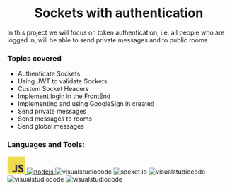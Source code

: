<h1 align="center">Sockets with authentication</h1>
<p>
In this project we will focus on token authentication, i.e. all people who are logged in, will be able to send private messages and to public rooms.
</p>

### Topics covered

* Authenticate Sockets
* Using JWT to validate Sockets
* Custom Socket Headers
* Implement login in the FrontEnd
* Implementing and using GoogleSign in created
* Send private messages
* Send messages to rooms
* Send global messages

<h3 align="left">Languages and Tools:</h3>

<a href="https://developer.mozilla.org/en-US/docs/Web/JavaScript" target="_blank" rel="noreferrer"> <img src="https://raw.githubusercontent.com/devicons/devicon/master/icons/javascript/javascript-original.svg" alt="javascript" width="40" height="40"/> </a>
<a href="https://nodejs.org" target="_blank" rel="noreferrer"> <img src="https://user-images.githubusercontent.com/64670953/199874785-c7db3cfb-760a-4156-afb2-79954f5fcf12.png" alt="nodejs" width="40" height="40"/> </a>
<img src="https://user-images.githubusercontent.com/64670953/177218510-1abd1b80-4f8f-4747-bed1-686a615a951a.svg" alt="visualstudiocode" width="40" height="40"/> </a>
<img src="https://cdn.jsdelivr.net/gh/devicons/devicon/icons/socketio/socketio-original.svg" alt="socket.io" width="40" height="40"/> </a>
<img src="https://cdn.jsdelivr.net/gh/devicons/devicon/icons/css3/css3-original.svg" alt="visualstudiocode" width="40" height="40"/> </a>
<img src="https://cdn.jsdelivr.net/gh/devicons/devicon/icons/html5/html5-original.svg" alt="visualstudiocode" width="40" height="40"/> </a>
<img src="https://cdn.jsdelivr.net/gh/devicons/devicon/icons/bootstrap/bootstrap-original.svg" alt="visualstudiocode" width="40" height="40"/> </a>

